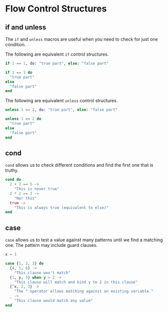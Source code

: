 # Flow Control Structures

## if and unless

The `if` and `unless` macros are useful when you need to check for just one
condition.

The following are equivalent `if` control structures.

```elixir
if 1 == 1, do: "true part", else: "false part"
```

```elixir
if 1 == 1 do
  "true part"
else
  "false part"
end
```

The following are equivalent `unless` control structures.

```elixir
unless 1 == 2, do: "true part", else: "false part"
```

```elixir
unless 1 == 2 do
  "true part"
else
  "false part"
end
```

## cond

`cond` allows us to check different conditions and find the first one that is
truthy.

```elixir
cond do
  2 + 2 == 5 ->
    "This is never true"
  2 * 2 == 3 ->
    "Nor this"
  true ->
    "This is always true (equivalent to else)"
end
```

## case

`case` allows us to test a value against many patterns until we find a
matching one. The pattern may include guard clauses.

```elixir
x = 1

case {1, 2, 3} do
  {4, 5, 6} ->
    "This clause won't match"
  {1, y, 3} when y > 2 ->
    "This clause will match and bind y to 2 in this clause"
  {^x, 2, 3} ->
    "The ^ operator allows matching against an existing variable."
  _ ->
    "This clause would match any value"
end
```

